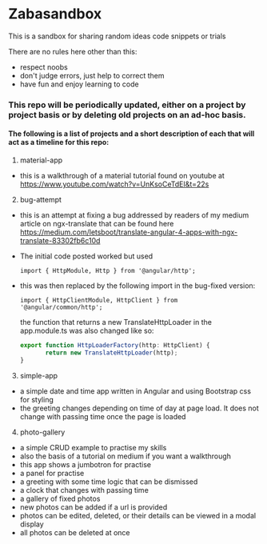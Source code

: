 # Zabasandbox
This is a sandbox for sharing random ideas code snippets or trials

There are no rules here other than this:

* respect noobs
* don't judge errors, just help to correct them
* have fun and enjoy learning to code

### This repo will be periodically updated, either on a project by project basis or by deleting old projects on an ad-hoc basis.

#### The following is a list of projects and a short description of each that will act as a timeline for this repo:
1. material-app
* this is a walkthrough of a material tutorial found on youtube at https://www.youtube.com/watch?v=UnKsoCeTdEI&t=22s
2. bug-attempt
* this is an attempt at fixing a bug addressed by readers of my medium article on ngx-translate that can be found here https://medium.com/letsboot/translate-angular-4-apps-with-ngx-translate-83302fb6c10d
* The initial code posted worked but used

   ```import { HttpModule, Http } from '@angular/http';```
* this was then replaced by the following import in the bug-fixed version:

  ```import { HttpClientModule, HttpClient } from '@angular/common/http';```

  the function that returns a new TranslateHttpLoader in the app.module.ts was also changed like so:

  ```javascript
  export function HttpLoaderFactory(http: HttpClient) {
         return new TranslateHttpLoader(http);
  }
  ```

3. simple-app
  * a simple date and time app written in Angular and using Bootstrap css for styling
  * the greeting changes depending on time of day at page load. It does not change with passing time once the page is loaded

4. photo-gallery
  * a simple CRUD example to practise my skills
  * also the basis of a tutorial on medium if you want a walkthrough
  * this app shows a jumbotron for practise
  * a panel for practise
  * a greeting with some time logic that can be dismissed
  * a clock that changes with passing time
  * a gallery of fixed photos
  * new photos can be added if a url is provided
  * photos can be edited, deleted, or their details can be viewed in a modal display
  * all photos can be deleted at once
  
